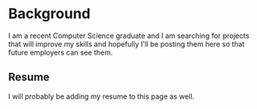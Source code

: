 # Background

  I am a recent Computer Science graduate and I am searching for projects that will improve my skills and hopefully I'll be posting them here so that future employers can see them.

## Resume

  I will probably be adding my resume to this page as well.
